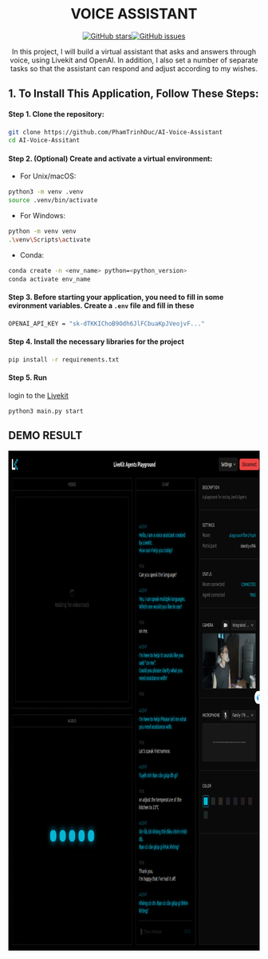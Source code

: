 
<div align="center">

# VOICE ASSISTANT

</div>

<div align="center">


[![GitHub stars](https://img.shields.io/github/stars/PhamTrinhDuc/AI-Voice-Assistant)](https://github.com/PhamTrinhDuc/AI-Voice-Assistant/stargazers)[![GitHub issues](https://img.shields.io/github/issues/PhamTrinhDuc/CAI-Voice-Assistant)](https://github.com/PhamTrinhDuc/AI-Voice-Assistant/issues)

In this project, I will build a virtual assistant that asks and answers through voice, using Livekit and OpenAI. In addition, I also set a number of separate tasks so that the assistant can respond and adjust according to my wishes.

</div>


## **1. To Install This Application, Follow These Steps:**
#### Step 1. Clone the repository:
```bash
git clone https://github.com/PhamTrinhDuc/AI-Voice-Assistant
cd AI-Voice-Assitant
```
#### Step 2. (Optional) Create and activate a virtual environment:
- For Unix/macOS:
```bash
python3 -m venv .venv
source .venv/bin/activate
```

- For Windows:
```bash
python -m venv venv
.\venv\Scripts\activate
```
- Conda:
```bash
conda create -n <env_name> python=<python_version> 
conda activate env_name
```
#### Step 3. Before starting your application, you need to fill in some evironment variables. Create a `.env` file and fill in these
```bash
OPENAI_API_KEY = "sk-dTKKIChoB9Odh6JlFCbuaKpJVeojvF..."
```

#### Step 4. Install the necessary libraries for the project 
```bash
pip install -r requirements.txt
```
#### Step 5. Run
login to the [Livekit](https://livekit.io/)
```
python3 main.py start
```

## DEMO RESULT
<div align="center">
<img src="./voice assitant.png" alt="demo" width=850 height = 1000/>
</div>
